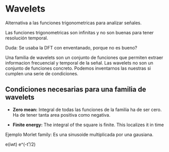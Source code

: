 # Wavelets

Alternativa a las funciones trigonometricas para analizar señales.

Las funciones trigonometricas son infinitas y no son buenas para tener resolución temporal.

Duda: Se usaba la DFT con enventanado, porque no es bueno?

Una familia de wavelets son un conjunto de funciones que permiten extraer informacion frecuencial y temporal de la señal.
Las wavelets no son un conjunto de funciones concreto.
Podemos inventarnos las nuestras si cumplen una serie de condiciones.

## Condiciones necesarias para una familia de wavelets

- **Zero mean:**
 Integral de todas las funciones de la familia ha de ser cero.
 Ha de tener tanta area positiva como negativa.

- **Finite energy:**
  The integral of the square is finite.
  This localizes it in time


Ejemplo Morlet family: Es una sinusoide multiplicada por una gausiana.

e(iwt) e^(-t¹/2)




